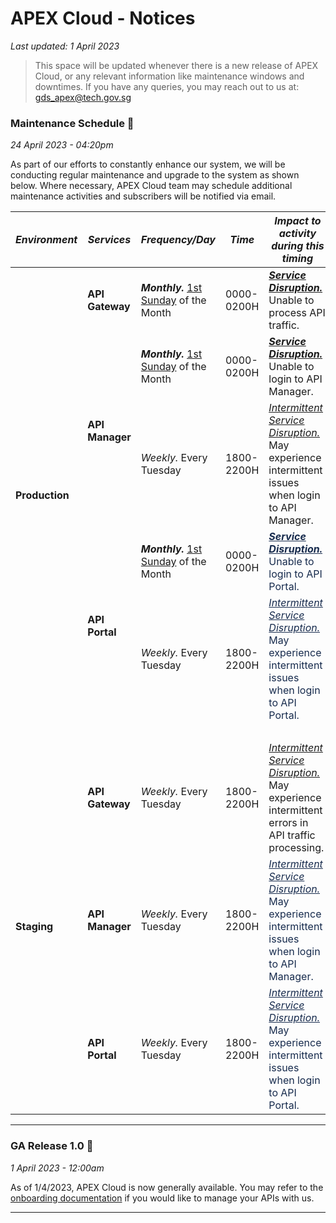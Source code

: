 # APEX Cloud - Notices

_Last updated: 1 April 2023_

> This space will be updated whenever there is a new release of APEX Cloud,
> or any relevant information like maintenance windows and downtimes.
> If you have any queries, you may reach out to us at: [gds_apex@tech.gov.sg](mailto:gds_apex@tech.gov.sg)

### Maintenance Schedule 🔧

_24 April 2023 - 04:20pm_

As part of our efforts to constantly enhance our system, we will be conducting regular maintenance and upgrade to the system as shown below. Where necessary, APEX Cloud team may schedule additional maintenance activities and subscribers will be notified via email.

<table class="wrapped confluenceTable stickyTableHeaders" resolved="" style="padding: 0px;"><thead class="tableFloatingHeaderOriginal"><tr><th scope="col" style="text-align: center;" class="confluenceTh"><em>Environment</em></th><th scope="col" style="text-align: center;" class="confluenceTh"><em>Services</em></th><th scope="col" style="text-align: center;" class="confluenceTh"><em>Frequency/Day</em></th><th scope="col" style="text-align: center;" class="confluenceTh"><em>Time</em></th><th scope="col" style="text-align: center;" class="confluenceTh"><em>Impact to activity during this timing</em></th></tr></thead><thead class="tableFloatingHeader" style="display: none;"><tr><th scope="col" style="text-align: center;" class="confluenceTh"><em>Environment</em></th><th scope="col" style="text-align: center;" class="confluenceTh"><em>Services</em></th><th scope="col" style="text-align: center;" class="confluenceTh"><em>Frequency/Day</em></th><th scope="col" style="text-align: center;" class="confluenceTh"><em>Time</em></th><th scope="col" style="text-align: center;" class="confluenceTh"><em>Impact to activity during this timing</em></th></tr></thead><colgroup><col><col><col><col><col></colgroup><tbody><tr><td rowspan="5" class="confluenceTd"><strong>Production</strong></td><td class="confluenceTd"><strong>API Gateway</strong></td><td class="confluenceTd"><em><strong>Monthly.</strong></em> <u>1st Sunday</u> of the Month</td><td class="confluenceTd">0000-0200H</td><td class="confluenceTd"><em><strong><u>Service Disruption.</u></strong> </em>Unable to process API traffic.</td></tr><tr><td rowspan="2" class="confluenceTd"><strong>API Manager</strong></td><td class="confluenceTd"><em><strong>Monthly.</strong></em> <u>1st Sunday</u> of the Month</td><td class="confluenceTd">0000-0200H</td><td class="confluenceTd"><em><strong><u style="text-align: left;">Service Disruption.</u></strong></em> Unable to login to API Manager.</td></tr><tr><td class="confluenceTd"><em>Weekly.</em> Every Tuesday</td><td class="confluenceTd">1800-2200H</td><td class="confluenceTd"><em><u><u style="text-align: left;">Intermittent Service Disruption.</u></u></em> May experience intermittent issues when login to API Manager.&nbsp;</td></tr><tr><td rowspan="2" class="confluenceTd"><strong>API Portal</strong></td><td class="confluenceTd"><em><strong>Monthly.</strong></em> <u>1st Sunday</u> of the Month</td><td class="confluenceTd">0000-0200H</td><td class="confluenceTd"><span style="color: rgb(23,43,77);"><em><strong><u style="text-align: left;">Service Disruption.</u></strong> </em>Unable to login to API Portal.</span></td></tr><tr><td class="confluenceTd"><em>Weekly.</em> Every Tuesday</td><td class="confluenceTd">1800-2200H</td><td class="confluenceTd"><span style="color: rgb(23,43,77);"><em><u style="text-align: left;">Intermittent Service Disruption.</u></em> May experience intermittent issues when login to API Portal.</span></td></tr><tr><td class="highlight-#c1c7d0 confluenceTd" colspan="5" data-highlight-colour="#c1c7d0" title="Background color : Medium grey 45%"><span style="color: rgb(23,43,77);" title=""><br></span></td></tr><tr><td rowspan="3" class="confluenceTd"><strong>Staging</strong></td><td class="confluenceTd"><strong>API Gateway</strong></td><td class="confluenceTd"><em>Weekly.</em> Every Tuesday</td><td class="confluenceTd">1800-2200H</td><td class="confluenceTd"><em><u style="text-align: left;">Intermittent Service Disruption.</u> </em>May experience intermittent errors in API traffic processing.&nbsp;</td></tr><tr><td class="confluenceTd"><strong>API Manager</strong></td><td class="confluenceTd"><em>Weekly.</em> Every Tuesday</td><td class="confluenceTd">1800-2200H</td><td class="confluenceTd"><span style="color: rgb(23,43,77);"><em><u style="text-align: left;">Intermittent Service Disruption.</u></em> May experience intermittent issues when login to API Manager.&nbsp;</span></td></tr><tr><td class="confluenceTd"><strong>API Portal</strong></td><td class="confluenceTd"><em>Weekly.</em> Every Tuesday</td><td class="confluenceTd">1800-2200H</td><td class="confluenceTd"><span style="color: rgb(23,43,77);"><em><u style="text-align: left;">Intermittent Service Disruption.</u></em> May experience intermittent issues when login to API Portal.</span></td></tr></tbody></table>

---

### GA Release 1.0 🎉

_1 April 2023 - 12:00am_

As of 1/4/2023, APEX Cloud is now generally available. You may refer to the [onboarding documentation](https://docs.developer.tech.gov.sg/docs/apex-cloud-onboarding/) if you would like to manage your APIs with us.

---
